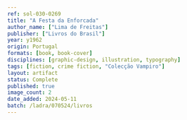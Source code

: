 ```yaml
---
ref: sol-030-0269
title: "A Festa da Enforcada"
author_name: ["Lima de Freitas"]
publisher: ["Livros do Brasil"]
year: y1962
origin: Portugal
formats: [book, book-cover]
disciplines: [graphic-design, illustration, typography]
tags: [fiction, crime fiction, "Colecção Vampiro"]
layout: artifact
status: Complete
published: true
image_count: 2
date_added: 2024-05-11
batch: /ladra/070524/livros
---
```

